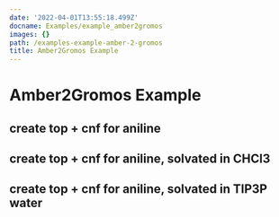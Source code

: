 ```yaml
---
date: '2022-04-01T13:55:18.499Z'
docname: Examples/example_amber2gromos
images: {}
path: /examples-example-amber-2-gromos
title: Amber2Gromos Example
---
```


# Amber2Gromos Example

## create top + cnf for aniline

## create top + cnf for aniline, solvated in CHCl3

## create top + cnf for aniline, solvated in TIP3P water
